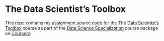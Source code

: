 # The Data Scientist’s Toolbox
This repo contains my assignment source code for the [The Data Scientist’s Toolbox](https://www.coursera.org/course/datascitoolbox) course as part of the
[Data Science Specialization](https://www.coursera.org/specialization/jhudatascience/1/overview) course package on [Coursera](https://www.coursera.org).
